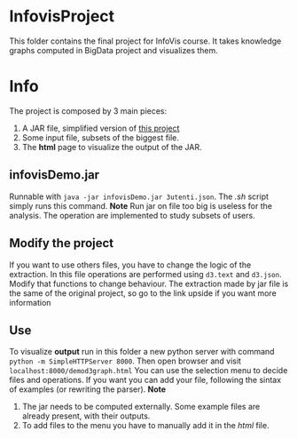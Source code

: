 # InfovisProject
This folder contains the final project for InfoVis course. It takes knowledge graphs computed in BigData project and visualizes them.

# Info 
The project is composed by 3 main pieces:
1. A JAR file, simplified version of [this project](https://github.com/carloLV/KnowledgeGraph)
2. Some input file, subsets of the biggest file.
3. The **html** page to visualize the output of the JAR.

## infovisDemo.jar
Runnable with `java -jar infovisDemo.jar 3utenti.json`. The *.sh* script simply runs this command.
**Note**
Run jar on file too big is useless for the analysis. The operation are implemented to study subsets of users.

## Modify the project
If you want to use others files, you have to change the logic of the extraction. In this file operations are performed using `d3.text` and `d3.json`. Modify that functions to change behaviour.
The extraction made by jar file is the same of the original project, so go to the link upside if you want more information

## Use
To visualize **output** run in this folder a new python server with command `python -m SimpleHTTPServer 8000`.
Then open browser and visit `localhost:8000/demod3graph.html`
You can use the selection menu to decide files and operations. If you want you can add your file, following the sintax of examples (or rewriting the parser).
**Note**
1. The jar needs to be computed externally. Some example files are already present, with their outputs.
2. To add files to the menu you have to manually add it in the *html* file.

